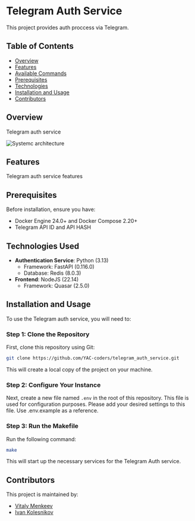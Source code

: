 # Telegram Auth Service

This project provides auth proccess via Telegram.

## Table of Contents

- [Overview](#overview)
- [Features](#features)
- [Available Commands](#available-commands)
- [Prerequisites](#prerequisites)
- [Technologies](#technologies-used)
- [Installation and Usage](#installation-and-usage)
- [Contributors](#contributors)

## Overview

Telegram auth service

![Systemc architecture](image_url "./arch/system.png")

## Features

Telegram auth service features

## Prerequisites

Before installation, ensure you have:

- Docker Engine 24.0+ and Docker Compose 2.20+
- Telegram API ID and API HASH

## Technologies Used

- **Authentication Service**: Python (3.13)
  - Framework: FastAPI (0.116.0)
  - Database: Redis (8.0.3)
- **Frontend**: NodeJS (22.14)
  - Framework: Quasar (2.5.0)

## Installation and Usage

To use the Telegram auth service, you will need to:

### Step 1: Clone the Repository

First, clone this repository using Git:

```bash
git clone https://github.com/YAC-coders/telegram_auth_service.git
```

This will create a local copy of the project on your machine.

### Step 2: Configure Your Instance

Next, create a new file named `.env` in the root of this repository.
This file is used for configuration purposes.
Please add your desired settings to this file. Use .env.example as a reference.

### Step 3: Run the Makefile

Run the following command:

```bash
make
```

This will start up the necessary services for the Telegram Auth service.

## Contributors

This project is maintained by:

- [Vitaly Menkeev](https://github.com/VitalyMenkeev)
- [Ivan Kolesnikov](https://github.com/VanyaKolesnikov)
